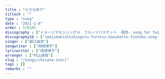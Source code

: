 ```yaml
---
title : "小さな祈り"
titlech : ""
type : "song"
date : "2021-1-8"
order : 570105
discography : ["イメージマキシシングル　フルーツバスケット -風色- song for Yui Horie"]
discographyId : ["imejimakishishinguru-furutsu-basuketto-fushoku-song-for-yui-horie"]
singer : ["堀江由衣"]
songwriter : ["岡崎律子"]
lyricwriter : ["岡崎律子"]
arranger : ["村山達哉"]
slug : "/songs/chisana-inori"
tags : []
remarks : ""
---
```


